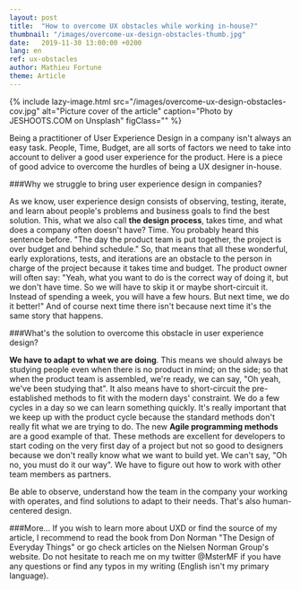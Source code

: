 ```yaml
---
layout: post
title:  "How to overcome UX obstacles while working in-house?"
thumbnail: "/images/overcome-ux-design-obstacles-thumb.jpg"
date:   2019-11-30 13:00:00 +0200
lang: en
ref: ux-obstacles
author: Mathieu Fortune
theme: Article
---
```


{% include lazy-image.html src="/images/overcome-ux-design-obstacles-cov.jpg" alt="Picture cover of the article" caption="Photo by JESHOOTS.COM on Unsplash" figClass="" %}

Being a practitioner of User Experience Design in a company isn't always an easy task. People, Time, Budget, are all sorts of factors we need to take into account to deliver a good user experience for the product. Here is a piece of good advice to overcome the hurdles of being a UX designer in-house.

###Why we struggle to bring user experience design in companies?

As we know, user experience design consists of observing, testing, iterate, and learn about people's problems and business goals to find the best solution.
This, what we also call __the design process__, takes time, and what does a company often doesn't have? Time.
You probably heard this sentence before.
"The day the product team is put together, the project is over budget and behind schedule."
So, that means that all these wonderful, early explorations, tests, and iterations are an obstacle to the person in charge of the project because it takes time and budget. The product owner will often say: "Yeah, what you want to do is the correct way of doing it, but we don't have time. So we will have to skip it or maybe short-circuit it. Instead of spending a week, you will have a few hours. But next time, we do it better!" And of course next time there isn't because next time it's the same story that happens.

###What's the solution to overcome this obstacle in user experience design?

__We have to adapt to what we are doing__. 
This means we should always be studying people even when there is no product in mind; on the side; so that when the product team is assembled, we're ready, we can say, "Oh yeah, we've been studying that".
It also means have to short-circuit the pre-established methods to fit with the modern days' constraint. We do a few cycles in a day so we can learn something quickly. It's really important that we keep up with the product cycle because the standard methods don't really fit what we are trying to do.
The new __Agile programming methods__ are a good example of that. These methods are excellent for developers to start coding on the very first day of a project but not so good to designers because we don't really know what we want to build yet. We can't say, "Oh no, you must do it our way". We have to figure out how to work with other team members as partners.

Be able to observe, understand how the team in the company your working with operates, and find solutions to adapt to their needs. That's also human-centered design.
 
###More...
If you wish to learn more about UXD or find the source of my article, I recommend to read the book from Don Norman "The Design of Everyday Things" or go check articles on the Nielsen Norman Group's website.
Do not hesitate to reach me on my twitter @MsterMF if you have any questions or find any typos in my writing (English isn't my primary language).

